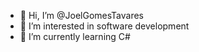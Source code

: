 - 👋 Hi, I’m @JoelGomesTavares
- 👀 I’m interested in software development
- 🌱 I’m currently learning C#

<!---
JoelGomesTavares/JoelGomesTavares is a ✨ special ✨ repository because its `README.md` (this file) appears on your GitHub profile.
You can click the Preview link to take a look at your changes.
--->

